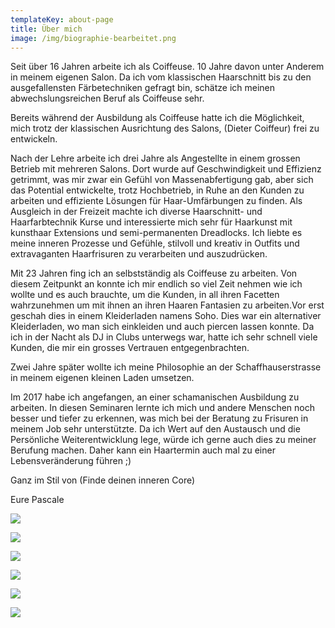 ```yaml
---
templateKey: about-page
title: Über mich
image: /img/biographie-bearbeitet.png
---
```

Seit über 16 Jahren arbeite ich als Coiffeuse. 10 Jahre davon unter Anderem in meinem eigenen Salon. Da ich vom klassischen Haarschnitt bis zu den ausgefallensten Färbetechniken gefragt bin, schätze ich meinen abwechslungsreichen Beruf als Coiffeuse sehr.

Bereits während der Ausbildung als Coiffeuse hatte ich die Möglichkeit, mich trotz der klassischen Ausrichtung des Salons, (Dieter Coiffeur) frei zu entwickeln.

Nach der Lehre arbeite ich drei Jahre als Angestellte in einem grossen Betrieb mit mehreren Salons. Dort wurde auf Geschwindigkeit und Effizienz getrimmt, was mir zwar ein Gefühl von Massenabfertigung gab, aber sich das Potential entwickelte, trotz Hochbetrieb, in Ruhe an den Kunden zu arbeiten und effiziente Lösungen für Haar-Umfärbungen zu finden. Als Ausgleich in der Freizeit machte ich diverse Haarschnitt- und Haarfarbtechnik Kurse und interessierte mich sehr für Haarkunst mit kunsthaar Extensions und semi-permanenten Dreadlocks. Ich liebte es meine inneren Prozesse und Gefühle, stilvoll und kreativ in Outfits und extravaganten Haarfrisuren zu verarbeiten und auszudrücken. 

Mit 23 Jahren fing ich an selbstständig als Coiffeuse zu arbeiten. Von diesem Zeitpunkt an konnte ich mir endlich so viel Zeit nehmen wie ich wollte und es auch brauchte, um die Kunden, in all ihren Facetten wahrzunehmen um mit ihnen an ihren Haaren Fantasien zu arbeiten.Vor erst geschah dies in einem Kleiderladen namens Soho. Dies war ein alternativer Kleiderladen, wo man sich einkleiden und auch piercen lassen konnte. Da ich in der Nacht als DJ in Clubs unterwegs war, hatte ich sehr schnell viele Kunden, die mir ein grosses Vertrauen entgegenbrachten.

Zwei Jahre später wollte ich meine Philosophie an der Schaffhauserstrasse in meinem eigenen kleinen Laden umsetzen.

Im 2017 habe ich angefangen, an einer schamanischen Ausbildung zu arbeiten. In diesen Seminaren lernte ich mich und andere Menschen noch besser und tiefer zu erkennen, was mich bei der Beratung zu Frisuren in meinem Job sehr unterstützte. Da ich Wert auf den Austausch und die Persönliche Weiterentwicklung lege, würde ich gerne auch dies zu meiner Berufung machen. Daher kann ein Haartermin auch mal zu einer Lebensveränderung führen ;) 

Ganz im Stil von (Finde deinen inneren Core)

Eure Pascale



![](/img/haircore_sws_386023_0.jpg)

![](/img/haircore_sws_386023_13.jpg)

![](/img/haircore_sws_386023_4_.jpg)

![](/img/haircore_sws_386023_4_1.jpg)

![](/img/haircore_sws_386023_4_2.jpg)

![](/img/haircore_sws_386023_4_4.jpg)
